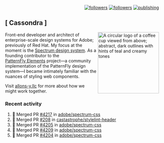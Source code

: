 <p align="right"><a rel="me" href="https://front-end.social/@castastrophe">
    <img alt="followers" title="Follow me on Mastodon" src="https://img.shields.io/mastodon/follow/109297102751309835?domain=https%3A%2F%2Ffront-end.social&label=Follow&logo=mastodon&logoColor=white&style=for-the-badge&labelColor=008080&color=006969"/></a>
  <a href="https://codepen.io/castastrophe/">
    <img alt="followers" title="Follow me on CodePen" src="https://img.shields.io/badge/23-1?color=640464&labelColor=7c007c&style=for-the-badge&logo=codepen&label=Follow"/></a>
<a href="https://castastrophe.medium.com/">
    <img alt="publishing" title="View articles on Medium" src="https://img.shields.io/badge/107-1?color=666&labelColor=444&label=subscribe&logo=medium&logoColor=white&style=for-the-badge"/></a>
</p>

## [&nbsp;Cassondra&nbsp;]

<img align="right" src="https://github-production-user-asset-6210df.s3.amazonaws.com/1840295/253016758-ba468774-1cd3-42c2-8f43-947b5eeb5edf.png" height="200" alt="A circular logo of a coffee cup viewed from above; abstract, dark outlines with hints of teal and creamy tones">

Front-end developer and architect of enterprise-scale design systems for Adobe; previously of Red Hat. My focus at the moment is the [Spectrum design system](https://github.com/adobe/spectrum-css). As a founding contributor to the [PatternFly&nbsp;Elements](https://github.com/patternfly/patternfly-elements) project&mdash;a community implementation of the PatternFly design system&mdash;I became intimately familiar with the nuances of styling web components.

Visit [allons-y.llc](http://allons-y.llc/) for more about how we might work together.

### Recent activity

<!--START_SECTION:activity-->
1. 🎉 Merged PR [#4217](https://github.com/adobe/spectrum-css/pull/4217) in [adobe/spectrum-css](https://github.com/adobe/spectrum-css)
2. 🎉 Merged PR [#208](https://github.com/castastrophe/stylelint-header/pull/208) in [castastrophe/stylelint-header](https://github.com/castastrophe/stylelint-header)
3. 🎉 Merged PR [#4205](https://github.com/adobe/spectrum-css/pull/4205) in [adobe/spectrum-css](https://github.com/adobe/spectrum-css)
4. 🎉 Merged PR [#4209](https://github.com/adobe/spectrum-css/pull/4209) in [adobe/spectrum-css](https://github.com/adobe/spectrum-css)
5. 🎉 Merged PR [#4204](https://github.com/adobe/spectrum-css/pull/4204) in [adobe/spectrum-css](https://github.com/adobe/spectrum-css)
<!--END_SECTION:activity-->
